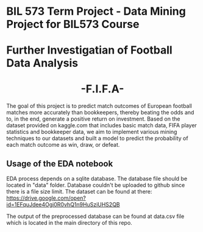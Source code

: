 # <br>BIL 573 Term Project - Data Mining Project for BIL573 Course</br><br>Further Investigatian of Football Data Analysis</br> <div align="center"><br>-F.I.F.A-</br></div>

 The goal of this project is to predict match outcomes of European football matches more accurately than bookkeepers, thereby beating the odds and to, in the end, generate a positive return on investment. Based on the dataset provided on kaggle.com that includes basic match data, FIFA player statistics and bookkeeper data, we aim to implement various mining techniques to our datasets and built a model to predict the probability of each match outcome as win, draw, or defeat. 

## Usage of the EDA notebook

EDA process depends on a sqlite database. The database file should be located in "data" folder. Database couldn't be uploaded to github since there is a file size limit. 
The dataset can be found at there: https://drive.google.com/open?id=1EFquJdee4Ogi0R0vhQ1n9HuSziUHS2QB

The output of the preprocessed database can be found at data.csv file which is located in the main directory of this repo.

